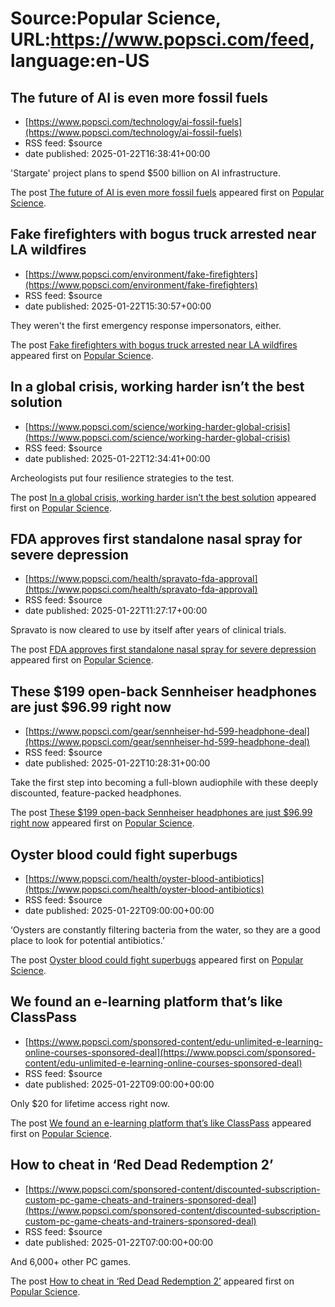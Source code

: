 # Source:Popular Science, URL:https://www.popsci.com/feed, language:en-US

## The future of AI is even more fossil fuels
 - [https://www.popsci.com/technology/ai-fossil-fuels](https://www.popsci.com/technology/ai-fossil-fuels)
 - RSS feed: $source
 - date published: 2025-01-22T16:38:41+00:00

<p>'Stargate' project plans to spend $500 billion on AI infrastructure.</p>
<p>The post <a href="https://www.popsci.com/technology/ai-fossil-fuels/">The future of AI is even more fossil fuels</a> appeared first on <a href="https://www.popsci.com">Popular Science</a>.</p>

## Fake firefighters with bogus truck arrested near LA wildfires
 - [https://www.popsci.com/environment/fake-firefighters](https://www.popsci.com/environment/fake-firefighters)
 - RSS feed: $source
 - date published: 2025-01-22T15:30:57+00:00

<p>They weren't the first emergency response impersonators, either.</p>
<p>The post <a href="https://www.popsci.com/environment/fake-firefighters/">Fake firefighters with bogus truck arrested near LA wildfires</a> appeared first on <a href="https://www.popsci.com">Popular Science</a>.</p>

## In a global crisis, working harder isn’t the best solution
 - [https://www.popsci.com/science/working-harder-global-crisis](https://www.popsci.com/science/working-harder-global-crisis)
 - RSS feed: $source
 - date published: 2025-01-22T12:34:41+00:00

<p>Archeologists put four resilience strategies to the test.</p>
<p>The post <a href="https://www.popsci.com/science/working-harder-global-crisis/">In a global crisis, working harder isn&#8217;t the best solution</a> appeared first on <a href="https://www.popsci.com">Popular Science</a>.</p>

## FDA approves first standalone nasal spray for severe depression
 - [https://www.popsci.com/health/spravato-fda-approval](https://www.popsci.com/health/spravato-fda-approval)
 - RSS feed: $source
 - date published: 2025-01-22T11:27:17+00:00

<p>Spravato is now cleared to use by itself after years of clinical trials.</p>
<p>The post <a href="https://www.popsci.com/health/spravato-fda-approval/">FDA approves first standalone nasal spray for severe depression</a> appeared first on <a href="https://www.popsci.com">Popular Science</a>.</p>

## These $199 open-back Sennheiser headphones are just $96.99 right now
 - [https://www.popsci.com/gear/sennheiser-hd-599-headphone-deal](https://www.popsci.com/gear/sennheiser-hd-599-headphone-deal)
 - RSS feed: $source
 - date published: 2025-01-22T10:28:31+00:00

<p>Take the first step into becoming a full-blown audiophile with these deeply discounted, feature-packed headphones.</p>
<p>The post <a href="https://www.popsci.com/gear/sennheiser-hd-599-headphone-deal/">These $199 open-back Sennheiser headphones are just $96.99 right now</a> appeared first on <a href="https://www.popsci.com">Popular Science</a>.</p>

## Oyster blood could fight superbugs
 - [https://www.popsci.com/health/oyster-blood-antibiotics](https://www.popsci.com/health/oyster-blood-antibiotics)
 - RSS feed: $source
 - date published: 2025-01-22T09:00:00+00:00

<p>‘Oysters are constantly filtering bacteria from the water, so they are a good place to look for potential antibiotics.’</p>
<p>The post <a href="https://www.popsci.com/health/oyster-blood-antibiotics/">Oyster blood could fight superbugs</a> appeared first on <a href="https://www.popsci.com">Popular Science</a>.</p>

## We found an e-learning platform that’s like ClassPass
 - [https://www.popsci.com/sponsored-content/edu-unlimited-e-learning-online-courses-sponsored-deal](https://www.popsci.com/sponsored-content/edu-unlimited-e-learning-online-courses-sponsored-deal)
 - RSS feed: $source
 - date published: 2025-01-22T09:00:00+00:00

<p>Only $20 for lifetime access right now.</p>
<p>The post <a href="https://www.popsci.com/sponsored-content/edu-unlimited-e-learning-online-courses-sponsored-deal/">We found an e-learning platform that’s like ClassPass</a> appeared first on <a href="https://www.popsci.com">Popular Science</a>.</p>

## How to cheat in ‘Red Dead Redemption 2’
 - [https://www.popsci.com/sponsored-content/discounted-subscription-custom-pc-game-cheats-and-trainers-sponsored-deal](https://www.popsci.com/sponsored-content/discounted-subscription-custom-pc-game-cheats-and-trainers-sponsored-deal)
 - RSS feed: $source
 - date published: 2025-01-22T07:00:00+00:00

<p>And 6,000+ other PC games.</p>
<p>The post <a href="https://www.popsci.com/sponsored-content/discounted-subscription-custom-pc-game-cheats-and-trainers-sponsored-deal/">How to cheat in ‘Red Dead Redemption 2’</a> appeared first on <a href="https://www.popsci.com">Popular Science</a>.</p>

